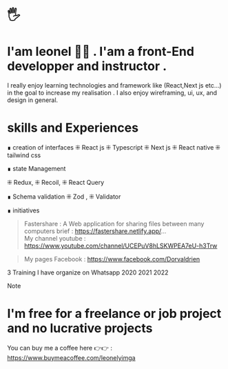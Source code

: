 
<!-- ![Description de l'image](https://leonelportfolio.netlify.app/image/89.png) -->


 # 🖐
 #  I'am leonel  🦸‍♂️ . I'am a front-End developper and instructor .
 I really enjoy learning technologies and framework like (React,Next js etc...) in the goal to increase my realisation . I also enjoy wireframing, ui, ux, and design in general.

 # skills and Experiences 
 
∎  creation of interfaces
 ⁜ React js  ⁜ Typescript   ⁜ Next  js  ⁜ React native  ⁜ tailwind css 

∎  state Management 

 ⁜ Redux, ⁜ Recoil, ⁜ React Query 

<!-- # Animation : GSAP LENIS  -->

∎  Schema validation 
 ⁜ Zod ,  ⁜ Validator


∎ initiatives 

> Fastershare : A Web application for sharing files between many computers brief  : https://fastershare.netlify.app/...  
> My channel youtube : https://www.youtube.com/channel/UCEPuV8hLSKWPEA7eU-h3Trw

>  My pages Facebook : https://www.facebook.com/Dorvaldrien
 
3 Training I have  organize on Whatsapp 2020 2021 2022 

> [!NOTE]
# I'm free for a freelance or job project and no lucrative projects

You can buy me a coffee here  👉👉 : https://www.buymeacoffee.com/leonelyimga



<!--
**Leoneldev532/Leoneldev532** is a ✨ _special_ ✨ repository because its `README.md` (this file) appears on your GitHub profile.

Here are some ideas to get you started:

- 🔭 I’m currently working on ...
- 🌱 I’m currently learning ...
- 👯 I’m looking to collaborate on ...
- 🤔 I’m looking for help with ...
- 💬 Ask me about ...
- 📫 How to reach me: ...
- 😄 Pronouns: ...
- ⚡ Fun fact: ...
-->
